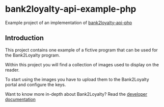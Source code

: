 # bank2loyalty-api-example-php
Example project of an implementation of [bank2loyalty-api-php](https://github.com/archin-software/bank2loyalty-api-php)

## Introduction
This project contains one example of a fictive program that can be used for the Bank2Loyalty program.

Within this project you will find a collection of images used to display on the reader. 

To start using the images you have to upload them to the Bank2Loyalty portal and configure the keys.

Want to know more in-depth about Bank2Loyalty? Read the [developer documentation](https://developer.bank2loyalty.com/#document-history)
